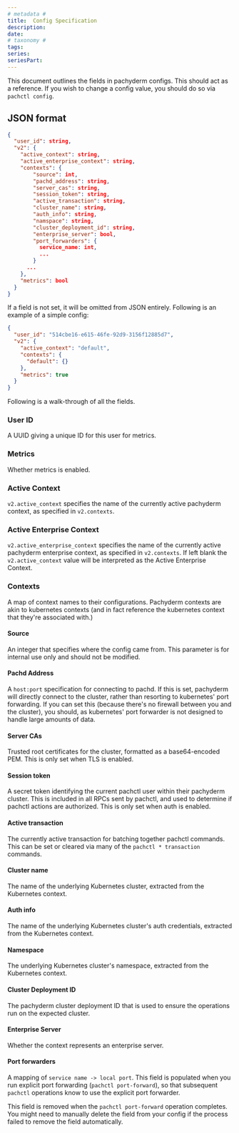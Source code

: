```yaml
---
# metadata # 
title:  Config Specification
description: 
date: 
# taxonomy #
tags: 
series:
seriesPart:
---
```


This document outlines the fields in pachyderm configs. This should act as a
reference. If you wish to change a config value, you should do so via
`pachctl config`.

## JSON format

```json
{
  "user_id": string,
  "v2": {
    "active_context": string,
    "active_enterprise_context": string,
    "contexts": {
        "source": int,
        "pachd_address": string,
        "server_cas": string,
        "session_token": string,
        "active_transaction": string,
        "cluster_name": string,
        "auth_info": string,
        "namspace": string,
        "cluster_deployment_id": string,
        "enterprise_server": bool,
        "port_forwarders": {
          service_name: int,
          ...
        }
      ...
    },
    "metrics": bool
  }
}
```

If a field is not set, it will be omitted from JSON entirely. Following is an
example of a simple config:

```json
{
  "user_id": "514cbe16-e615-46fe-92d9-3156f12885d7",
  "v2": {
    "active_context": "default",
    "contexts": {
      "default": {}
    },
    "metrics": true
  }
}
```

Following is a walk-through of all the fields.

### User ID

A UUID giving a unique ID for this user for metrics.

### Metrics

Whether metrics is enabled.

### Active Context

`v2.active_context` specifies the name of the currently active pachyderm
context, as specified in `v2.contexts`.

### Active Enterprise Context

`v2.active_enterprise_context` specifies the name of the currently active pachyderm enterprise context, as specified in `v2.contexts`. If left blank the `v2.active_context` value will be interpreted as the Active Enterprise Context.

### Contexts

A map of context names to their configurations. Pachyderm contexts are akin to
kubernetes contexts (and in fact reference the kubernetes context that they're
associated with.)

#### Source

An integer that specifies where the config came from. This parameter is for internal use only and
should not be modified.

#### Pachd Address

A `host:port` specification for connecting to pachd. If this is set, pachyderm
will directly connect to the cluster, rather than resorting to kubernetes'
port forwarding. If you can set this (because there's no firewall between you
and the cluster), you should, as kubernetes' port forwarder is not designed to
handle large amounts of data.

#### Server CAs

Trusted root certificates for the cluster, formatted as a base64-encoded PEM.
This is only set when TLS is enabled.

#### Session token

A secret token identifying the current pachctl user within their pachyderm
cluster. This is included in all RPCs sent by pachctl, and used to determine
if pachctl actions are authorized. This is only set when auth is enabled.

#### Active transaction

The currently active transaction for batching together pachctl commands. This
can be set or cleared via many of the `pachctl * transaction` commands.

#### Cluster name

The name of the underlying Kubernetes cluster, extracted from the Kubernetes
context.

#### Auth info

The name of the underlying Kubernetes cluster's auth credentials, extracted
from the Kubernetes context.

#### Namespace

The underlying Kubernetes cluster's namespace, extracted from the Kubernetes
context.

#### Cluster Deployment ID

The pachyderm cluster deployment ID that is used to ensure the operations run on the
expected cluster.

#### Enterprise Server
Whether the context represents an enterprise server.

#### Port forwarders

A mapping of `service name -> local port`. This field is populated when you run
explicit port forwarding (`pachctl port-forward`), so that subsequent
`pachctl` operations know to use the explicit port forwarder.

This field is removed when the `pachctl port-forward` operation
completes. You might need to manually delete the field from your
config if the process failed to remove the field automatically.
